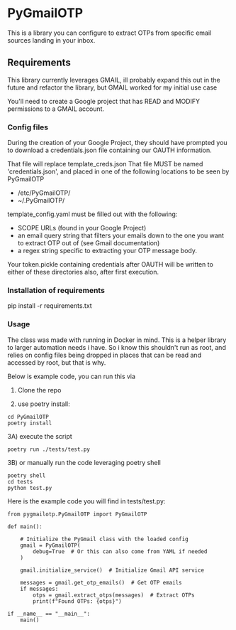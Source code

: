 # PyGmailOTP
This is a library you can configure to extract OTPs from specific email sources landing in your inbox.

## Requirements
This library currently leverages GMAIL, ill probably expand this out in the future and refactor the library, but GMAIL worked for my initial use case

You'll need to create a Google project that has READ and MODIFY permissions to a GMAIL account.

### Config files

During the creation of your Google Project, they should have prompted you to download a credentials.json file containing our OAUTH information.

That file will replace template_creds.json 
That file MUST be named 'credentials.json', and placed in one of the following locations to be seen by PyGmailOTP
* /etc/PyGmailOTP/
* ~/.PyGmailOTP/

template_config.yaml must be filled out with the following:
* SCOPE URLs (found in your Google Project) 
* an email query string that filters your emails down to the one you want to extract OTP out of (see Gmail documentation)
* a regex string specific to extracting your OTP message body. 



Your token.pickle containing credentials after OAUTH will be written to either of these directories also, after first execution.

### Installation of requirements
pip install -r requirements.txt


### Usage

The class was made with running in Docker in mind. This is a helper library to larger automation needs i have. So i know this shouldn't run as root, and relies on config files being dropped in places that can be read and accessed by root, but that is why.


Below is example code, you can run this via 

1) Clone the repo

2) use poetry install: 
```
cd PyGmailOTP
poetry install
```

3A) execute the script

```
poetry run ./tests/test.py
```

3B) or manually run the code leveraging poetry shell

```
poetry shell
cd tests
python test.py
```

Here is the example code you will find in tests/test.py: 

```
from pygmailotp.PyGmailOTP import PyGmailOTP

def main():

    # Initialize the PyGmail class with the loaded config
    gmail = PyGmailOTP(
        debug=True  # Or this can also come from YAML if needed
    )

    gmail.initialize_service()  # Initialize Gmail API service

    messages = gmail.get_otp_emails()  # Get OTP emails
    if messages:
        otps = gmail.extract_otps(messages)  # Extract OTPs
        print(f"Found OTPs: {otps}")

if __name__ == "__main__":
    main()
```

